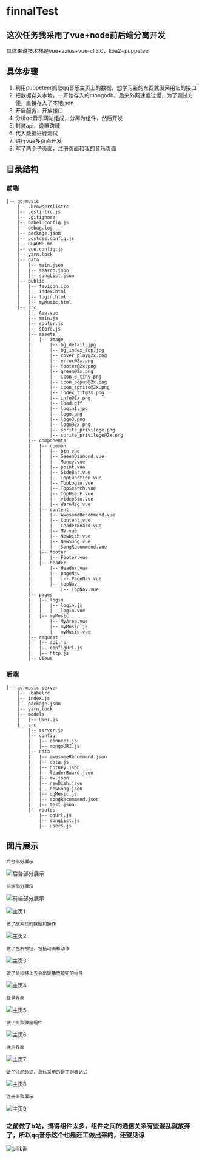 # finnalTest

## 这次任务我采用了vue+node前后端分离开发

具体来说技术栈是vue+axios+vue-cli3.0，koa2+puppeteer

## 具体步骤
1. 利用puppeteer抓取qq音乐主页上的数据，想学习新的东西就没采用它的接口
2. 把数据存入本地，一开始存入的mongodb，后来外网速度过慢，为了测试方便，直接存入了本地json
3. 开启服务，开放接口
4. 分析qq音乐网站组成，分离为组件，然后开发
5. 封装api，设置跨域
6. 代入数据进行测试
7. 进行vue多页面开发
8. 写了两个子页面，注册页面和我的音乐页面

## 目录结构
### 前端
```
|-- qq-music
    |-- .browserslistrc
    |-- .eslintrc.js
    |-- .gitignore
    |-- babel.config.js
    |-- debug.log
    |-- package.json
    |-- postcss.config.js
    |-- README.md
    |-- vue.config.js
    |-- yarn.lock
    |-- data
    |   |-- main.json
    |   |-- search.json
    |   |-- songList.json
    |-- public
    |   |-- favicon.ico
    |   |-- index.html
    |   |-- login.html
    |   |-- myMusic.html
    |-- src
        |-- App.vue
        |-- main.js
        |-- router.js
        |-- store.js
        |-- assets
        |   |-- image
        |       |-- bg_detail.jpg
        |       |-- bg_index_top.jpg
        |       |-- cover_play@2x.png
        |       |-- error@2x.png
        |       |-- footer@2x.png
        |       |-- green@2x.png
        |       |-- icon_3_tiny.png
        |       |-- icon_popup@2x.png
        |       |-- icon_sprite@2x.png
        |       |-- index_tit@2x.png
        |       |-- info@2x.png
        |       |-- load.gif
        |       |-- login1.jpg
        |       |-- logo.png
        |       |-- logo3.png
        |       |-- logo@2x.png
        |       |-- sprite_privilege.png
        |       |-- sprite_privilege@2x.png
        |-- components
        |   |-- common
        |   |   |-- btn.vue
        |   |   |-- GeeenDiamond.vue
        |   |   |-- Money.vue
        |   |   |-- point.vue
        |   |   |-- SideBar.vue
        |   |   |-- TopFunction.vue
        |   |   |-- TopLogin.vue
        |   |   |-- TopSearch.vue
        |   |   |-- TopUserF.vue
        |   |   |-- videoBtn.vue
        |   |   |-- WarnMsg.vue
        |   |-- content
        |   |   |-- AwesomeRecommend.vue
        |   |   |-- Content.vue
        |   |   |-- LeaderBoard.vue
        |   |   |-- MV.vue
        |   |   |-- NewDish.vue
        |   |   |-- NewSong.vue
        |   |   |-- SongRecommend.vue
        |   |-- footer
        |   |   |-- Footer.vue
        |   |-- header
        |       |-- Header.vue
        |       |-- pageNav
        |       |   |-- PageNav.vue
        |       |-- topNav
        |           |-- TopNav.vue
        |-- pages
        |   |-- login
        |   |   |-- login.js
        |   |   |-- login.vue
        |   |-- myMusic
        |       |-- MyArea.vue
        |       |-- myMusic.js
        |       |-- myMusic.vue
        |-- request
        |   |-- api.js
        |   |-- configUrl.js
        |   |-- http.js
        |-- views

```
### 后端
```
|-- qq-music-server
    |-- .babelrc
    |-- index.js
    |-- package.json
    |-- yarn.lock
    |-- models
    |   |-- User.js
    |-- src
        |-- server.js
        |-- config
        |   |-- connect.js
        |   |-- mongoURI.js
        |-- data
        |   |-- awesomeRecommend.json
        |   |-- data.js
        |   |-- hotKey.json
        |   |-- leaderBoard.json
        |   |-- mv.json
        |   |-- newDish.json
        |   |-- newSong.json
        |   |-- qqMusic.js
        |   |-- songRecommend.json
        |   |-- test.json
        |-- routes
            |-- qqUrl.js
            |-- songList.js
            |-- users.js

```

## 图片展示

```
后台部分展示
```
![后台部分展示](README_IMG/serve.png)
```
前端部分展示
```
![前端部分展示](README_IMG/client.png)

![主页1](README_IMG/pageShow1.png)
```
做了搜索栏的数据和操作
```
![主页2](README_IMG/pageShow2.png)
```
做了左右按钮，包括动画和动作
```
![主页3](README_IMG/pageShow3.png)
```
做了鼠标移上去会出现播放按钮的组件
```
![主页4](README_IMG/pageShow4.png)
```
登录界面
```
![主页5](README_IMG/pageShow5.png)
```
做了失败弹窗组件
```
![主页6](README_IMG/pageShow6.png)
```
注册界面
```
![主页7](README_IMG/pageShow7.png)
```
做了注册验证，具体采用的是正则表达式
```
![主页8](README_IMG/pageShow8.png)
```
注册失败展示
```
![主页9](README_IMG/pageShow9.png)

### 之前做了b站，搞得组件太多，组件之间的通信关系有些混乱就放弃了，所以qq音乐这个也是赶工做出来的，还望见谅
![bilibili](README_IMG/bilibili.png)

